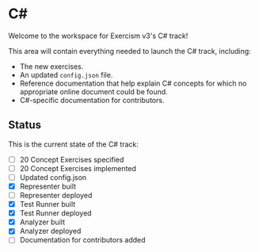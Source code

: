 # C&#35;

Welcome to the workspace for Exercism v3's C# track!

This area will contain everything needed to launch the C# track, including:

- The new exercises.
- An updated `config.json` file.
- Reference documentation that help explain C# concepts for which no appropriate online document could be found.
- C#-specific documentation for contributors.

## Status

This is the current state of the C# track:

- [ ] 20 Concept Exercises specified
- [ ] 20 Concept Exercises implemented
- [ ] Updated config.json
- [x] Representer built
- [ ] Representer deployed
- [x] Test Runner built
- [x] Test Runner deployed
- [x] Analyzer built
- [x] Analyzer deployed
- [ ] Documentation for contributors added
